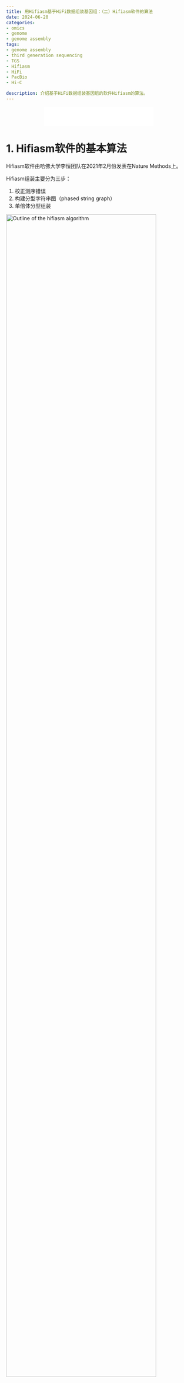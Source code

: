 ```yaml
---
title: 用Hifiasm基于HiFi数据组装基因组：（二）Hifiasm软件的算法
date: 2024-06-20
categories: 
- omics
- genome
- genome assembly
tags:
- genome assembly
- third generation sequencing
- TGS
- Hifiasm
- HiFi
- PacBio
- Hi-C

description: 介绍基于HiFi数据组装基因组的软件Hifiasm的算法。
---
```


<div align="middle"><iframe frameborder="no" border="0" marginwidth="0" marginheight="0" width=298 height=52 src="//music.163.com/outchain/player?type=2&id=2154110020&auto=1&height=32"></iframe></div>

# 1. Hifiasm软件的基本算法
Hifiasm软件由哈佛大学李恒团队在2021年2月份发表在Nature Methods上。

Hifiasm组装主要分为三步：
1. 校正测序错误
2. 构建分型字符串图（phased string graph）
3. 单倍体分型组装

<img src="https://media.springernature.com/lw685/springer-static/image/art%3A10.1038%2Fs41592-020-01056-5/MediaObjects/41592_2020_1056_Fig1_HTML.png?as=webp" width=90% title="Outline of the hifiasm algorithm" alt="Outline of the hifiasm algorithm" align=center/>

**<p align="center">Figure 1. Hifiasm算法概况 图片来源：https://www.nature.com/articles/s41592-020-01056-5</p>**

## 1.1. 校正测序错误
1. 尽管Hifi reads使用CCS测序模式已经进行了一轮校正，准确性已经比CLR测序模式高很多，但仍然会有部分测序(<1%)错误。
2. Hifiasm进行所有序列的相互比对(all-versus-all)来校正可能的测序错误。
3. 在比对中基于reads间的overlap关系来校正错误。如果在比对的同一个位置出现两种碱基类型（不考虑gaps），且每个碱基类型至少有3条reads支持，那么这个位置会被当作杂合位点（SNP）被保留。在这一步，Hifiasm可以对杂合SNP进行定相（phasing）。
4. 如果达不到上述条件的两碱基比对，两种碱基中较少的一种被视作测序错误，将被校正（默认三轮校正）。值得注意的是，Hifiasm只使用相同单倍型的数据进行纠错，从而避免过度校正，保留来自不同单倍型的杂合变异信息。

## 1.2. 构建分型字符串图（phased string graph）
1. 基于第一步校正后的reads和reads之间的重叠关系（overlap），构建分型字符串图（phased string graph）。
2. 以调整朝向的reads作为顶点(vertex)，一致的overlap重叠区域作为边(edge)，通过气泡 （bubble）的形式形成多条路径来表示杂合位点信息，因而可以保留下来基因组上全部的单倍型信息，以便后续对于单倍型的处理。 

## 1.3. 单倍体分型组装
**HiFi-only assembly 模式**：如果没有其他数据，如亲本数据，Hi-C数据，使用此模式进行单倍体分型组装。
1. hifiasm 会随机选择每个气泡的一边构建primary assembly（与 Falcon-Unzip 和 HiCanu 类似的主装配）。
2. 对于杂合基因组，由于存在一个以上的纯合haplotype，因此primary assembly可能还会包含haplotigs。
3. HiCanu 依靠第三方工具（如 purge_dups20）来去除多余的haplotigs。Hifiasm 集成实现了 purge_dups 算法的一个变体，简化了组装流程。

# 2. Hifiasm(trio)算法：Trio-binning模式
如果样本的亲本也进行了测序，则可以使用Trio-binning模式。Trio-binning模式主要在单倍体分型组装步骤上与上面不同。

Hifiasm的trio-binning模式基于2018年发表的TrioCanu软件的trio-binning策略，并进行改进。

## 2.1. 早期软件TrioCanu
1. 2018年开发的**TrioCanu软件的trio-binning策略**先将三代reads区分为来自父本、母本以及部分无法区分的reads，对区分后的reads分别组装获得了子代的两套单倍体序列。
2. TrioCanu软件的trio-binning策略的一个主要缺陷是，一部分杂合子reads无法明确地划分为亲本单倍型：如果双亲在某个位点上都是杂合，那么这个位点无法给reads提供有效的kmer信息，并且reads不能被唯一地被分配给一个亲本单倍型；如果父本在一个位点是杂合的，而母本是纯合的，则reads也无法唯一地被分配给母本单倍型。在标准的trio-binning策略中，无法区分的杂合reads在两个亲本数据集中都会使用。因此，两个亲本的等位基因可能存在于一个单倍型组合中，从而导致错误的重复。另外还可能存在将reads错误划分到其中一个亲本的情况。
3. 总言之，TrioCanu软件的标准trio-binning策略无法清楚地分离两个亲本单倍型。

<img src="https://media.springernature.com/full/springer-static/image/art%3A10.1038%2Fnbt.4277/MediaObjects/41587_2018_Article_BFnbt4277_Fig1_HTML.jpg?as=webp" width=90% title="Outline of trio binning and haplotype assembly" alt="Outline of trio binning and haplotype assembly" align=center/>

**<p align="center">Figure 2. TrioCanu软件的trio-binning策略 图片来源：https://www.nature.com/articles/nbt.4277</p>**

## 2.2. Hifiasm的trio-binning模式
1. 与TrioCanu软件的trio-binning策略不同，Hifiasm使用了graph-binning的策略对此进行了改进。
- Hifiasm 不预先划分reads，而是利用亲本特有的 k-mer trio binning 对字符串图（string graph）的reads进行标记。
- 因此在一个代表一对杂合等位基因的长bubble中，即使只有一小部分reads被正确标记，hifiasm也可以正确地将其分型。
- 标记之后，hifiasm 会有效地剔除母本的unitigs来生成父本的序列，反之亦然。
2. Hifiasm的trio-binning模式的优势
- 通过这种方式，可以避免因为reads分型错误而引入的错误位点和组装断裂，避免错误地将双亲等位基因放在一个单倍型组装中，从而获得更完整和更准确的单倍体组装结果。
- 这种基于三元组分选的图（graph-based trio binning）可能会经过三元组（trio）中所有三个样本的杂合区域，对错误分型的reads的鲁棒性更高。
3. Hifiasm的trio-binning模式修复分型错误
- 基于 Hi-C 或 Strand-seq 的分型可以明确地对大多数杂合reads进行分型，自然不会出现错误的重复。
- 不过，它们也有标准trio-binning策略的共同问题：分配给错误亲本单倍型的reads可能会破坏contigs（Figure 3）。
- 通过考虑 HiFi reads 分型和组装图（assembly graph）的结构，Hifiasm 可以识别并修复这类分型错误。

<img src="https://media.springernature.com/lw685/springer-static/image/art%3A10.1038%2Fs41592-020-01056-5/MediaObjects/41592_2020_1056_Fig2_HTML.png?as=webp" width=90% title="Effect of false read binning" alt="Effect of false read binning" align=center/>

**<p align="center">Figure 3. 错误的reads分型在Hifiasm的trio-binning模式中会被修正 图片来源：https://www.nature.com/articles/s41592-020-01056-5</p>**

# 3. 新算法Hifiasm(Hi-C)：Hi-C Integrated assembly 模式
李恒团队2022年在Nature biotechnology上发表论文Haplotype-resolved assembly of diploid genomes without parental data（https://www.nature.com/articles/s41587-022-01261-x），在Hifiasm中引入了新算法Hifiasm(Hi-C)，可以使用Hi-C Integrated assembly 模式进行单倍体分型组装。

## 3.1. Hi-C Integrated assembly模式
1. Hi-C Integrated assembly模式针对PacBio HiFi (High-Fidelity) 长读长测序技术和Hi-C (High-Throughput Chromatin Confirmation Capture) 测序技术进行了全新的设计。
2. 在无亲本数据的情况下，利用30倍覆盖度的HiFi数据和30倍覆盖度的Hi-C数据也可以获得二倍体生物的单倍型解决的组装结果。
3. 它建立在分型 hifiasm 组装图 （assembly graphs）的基础上，但在序列分类（sequence partition）方面与已发表的 hifiasm (trio) 算法不同。
4. 在 hifiasm graph中，每个节点（node）都是由相位正确的 HiFi reads组装而成的unitig，每条边（edge）代表两个unitigs之间的重叠。
5. Hifiasm（trio）算法在亲本 k-mers 的unitigs中标记reads，但 Hifiasm（Hi-C）用 Hi-C reads对相对较短的unitigs进行分类。

## 3.2. Hifiasm(Hi-C)算法
1. Hifiasm（Hi-C）算法，先检索unitigs中的 31-mers，并将 Hi-C reads 映射到这些unitigs中，而不进行详细的碱基比对。如果来自 Hi-C 片段的一对reads与两个unitigs上的两个远距离杂合子相匹配，就会在unitigs之间添加一个单倍型特异性 "link"，从而提供远距离的相位信息。
2. 然后，把unitigs分类到两个类别中，使每个类别中的unitigs几乎没有冗余，并且每个类别共享许多 Hi-C "link"。
3. 这样就将单元双分类问题简化为图最大切割（Max-Cut）问题，并通过随机算法(stochastic algorithm)找到接近最优的解决方案。
4. 还考虑了组装图 （assembly graphs）的拓扑结构，以减少局部最优的概率。
5. 最后，使用与 Hifiasm（trio）算法相同的图分选策略(graph binning strategy)，生成最终的 Hifiasm（Hi-C）组装结果。

<img src="https://media.springernature.com/lw685/springer-static/image/art%3A10.1038%2Fs41587-022-01261-x/MediaObjects/41587_2022_1261_Fig1_HTML.png?as=webp" width=90% title="Haplotype-resolved assembly using Hi-C data" alt="Haplotype-resolved assembly using Hi-C data" align=center/>

**<p align="center">Figure 4. Hifiasm（Hi-C）算法 图片来源：https://www.nature.com/articles/s41587-022-01261-x</p>**

## 3.3. Hifiasm（Hi-C）算法与其他工具相比的优势
与现有基于Hi-C组装单倍体基因组的方法不同，Hifiasm（Hi-C）算法直接在 HiFi 组装图上运行，并将 Hi-C read mapping、分型（phasing）和组装紧密集成到一个单一的可执行程序中，而不依赖外部工具。它更易于使用，运行速度更快。

# 4. references
1. Hifiasm paper：https://www.nature.com/articles/s41592-020-01056-5
2. Hifiasm （Hi-C Integrated assembly 模式）paper：https://www.nature.com/articles/s41587-022-01261-x
3. Hifiasm介绍：https://www.bilibili.com/read/cv18775152/
4. https://www.jianshu.com/p/9dc0b5c5af81

-------

- 欢迎关注微信公众号：**生信技工**
- 公众号主要分享生信分析、生信软件、基因组学、转录组学、植物进化、生物学概念等相关内容，包括生物信息学工具的基本原理、操作步骤和学习心得。

<img src="https://github.com/yanzhongsino/yanzhongsino.github.io/blob/hexo/source/wechat/Wechat_public_qrcode.jpg?raw=true" width=20% title="wechat_public_QRcode.png" align=center/>